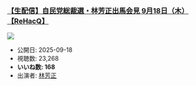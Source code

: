 ### [【生配信】自民党総裁選・林芳正出馬会見 9月18日（木）【ReHacQ】](https://www.youtube.com/watch?v=aU1r3g6bjoI)
[![](https://img.youtube.com/vi/aU1r3g6bjoI/sddefault.jpg)](https://www.youtube.com/watch?v=aU1r3g6bjoI)
-   公開日: 2025-09-18
-   視聴数: 23,268
-   **いいね数: 168**
-   出演者: [林芳正](/rehacq_fan/people/林芳正 "wikilink")
